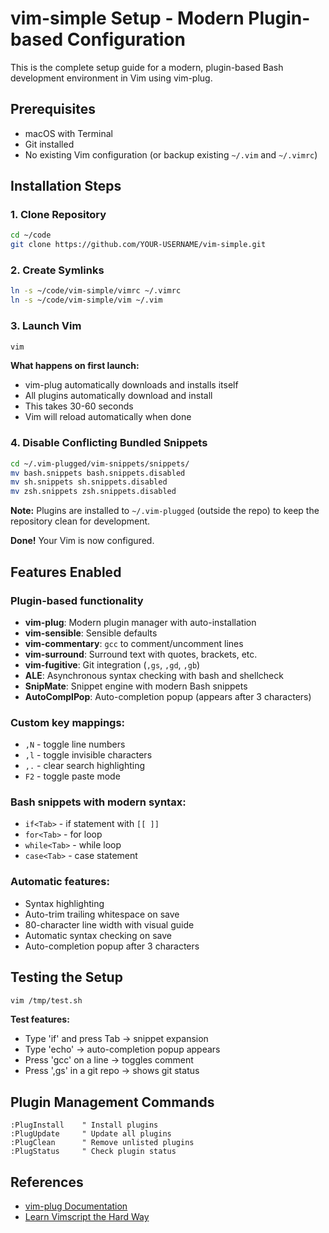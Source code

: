 # vim-simple Setup - Modern Plugin-based Configuration

This is the complete setup guide for a modern, plugin-based Bash development environment in Vim using vim-plug.

## Prerequisites
- macOS with Terminal
- Git installed
- No existing Vim configuration (or backup existing `~/.vim` and `~/.vimrc`)

## Installation Steps

### 1. Clone Repository

```bash
cd ~/code
git clone https://github.com/YOUR-USERNAME/vim-simple.git
```

### 2. Create Symlinks

```bash
ln -s ~/code/vim-simple/vimrc ~/.vimrc
ln -s ~/code/vim-simple/vim ~/.vim
```

### 3. Launch Vim

```bash
vim
```

**What happens on first launch:**
- vim-plug automatically downloads and installs itself
- All plugins automatically download and install
- This takes 30-60 seconds
- Vim will reload automatically when done

### 4. Disable Conflicting Bundled Snippets

```bash
cd ~/.vim-plugged/vim-snippets/snippets/
mv bash.snippets bash.snippets.disabled
mv sh.snippets sh.snippets.disabled
mv zsh.snippets zsh.snippets.disabled
```

**Note:** Plugins are installed to `~/.vim-plugged` (outside the repo) to keep the repository clean for development.

**Done!** Your Vim is now configured.

## Features Enabled

### Plugin-based functionality

- **vim-plug**: Modern plugin manager with auto-installation
- **vim-sensible**: Sensible defaults
- **vim-commentary**: `gcc` to comment/uncomment lines
- **vim-surround**: Surround text with quotes, brackets, etc.
- **vim-fugitive**: Git integration (`,gs`, `,gd`, `,gb`)
- **ALE**: Asynchronous syntax checking with bash and shellcheck
- **SnipMate**: Snippet engine with modern Bash snippets
- **AutoComplPop**: Auto-completion popup (appears after 3 characters)

### Custom key mappings:

- `,N` - toggle line numbers
- `,l` - toggle invisible characters  
- `,.` - clear search highlighting
- `F2` - toggle paste mode

### Bash snippets with modern syntax:

- `if<Tab>` - if statement with `[[ ]]`
- `for<Tab>` - for loop
- `while<Tab>` - while loop
- `case<Tab>` - case statement

### Automatic features:

- Syntax highlighting
- Auto-trim trailing whitespace on save
- 80-character line width with visual guide
- Automatic syntax checking on save
- Auto-completion popup after 3 characters

## Testing the Setup

```bash
vim /tmp/test.sh
```

**Test features:**
- Type 'if' and press Tab → snippet expansion
- Type 'echo' → auto-completion popup appears
- Press 'gcc' on a line → toggles comment
- Press ',gs' in a git repo → shows git status

## Plugin Management Commands

```vim
:PlugInstall    " Install plugins
:PlugUpdate     " Update all plugins
:PlugClean      " Remove unlisted plugins
:PlugStatus     " Check plugin status
```

## References

- [vim-plug Documentation](https://github.com/junegunn/vim-plug)
- [Learn Vimscript the Hard Way](https://learnvimscriptthehardway.stevelosh.com/)